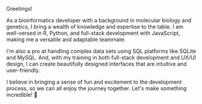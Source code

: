 Greetings!

As a bioinformatics developer with a background in molecular biology and genetics, I bring a wealth of knowledge and expertise to the table. I am well-versed in R, Python, and full-stack development with JavaScript, making me a versatile and adaptable teammate. 

I'm also a pro at handling complex data sets using SQL platforms like SQLite and MySQL.  And, with my training in both full-stack development and UX/UI design, I can create beautifully designed interfaces that are intuitive and user-friendly. 

I believe in bringing a sense of fun and excitement to the development process, so we can all enjoy the journey together. Let's make something incredible! 🚀
